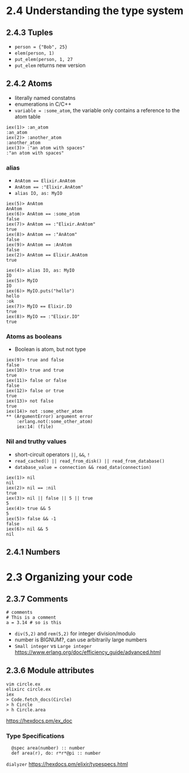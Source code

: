 # 2.4 Understanding the type system
## 2.4.3 Tuples
- `person = {"Bob", 25}`
- `elem(person, 1)`
- `put_elem(person, 1, 27`
- `put_elem` returns new version

## 2.4.2 Atoms
- literally named constatns
- enumerations in C/C++
- `variable = :some_atom`, the variable only contains a reference to the atom table
```
iex(1)> :an_atom
:an_atom
iex(2)> :another_atom
:another_atom
iex(3)> :"an atom with spaces"
:"an atom with spaces"
```

### alias
- `AnAtom == Elixir.AnAtom`
- `AnAtom == :"Elixir.AnAtom"`
- `alias IO, as: MyIO`
```
iex(5)> AnAtom
AnAtom
iex(6)> AnAtom == :some_atom
false
iex(7)> AnAtom == :"Elixir.AnAtom"
true
iex(8)> AnAtom == :"AnAtom"
false
iex(9)> AnAtom == :AnAtom
false
iex(2)> AnAtom == Elixir.AnAtom
true
```

```
iex(4)> alias IO, as: MyIO
IO
iex(5)> MyIO
IO
iex(6)> MyIO.puts("hello")
hello
:ok
iex(7)> MyIO == Elixir.IO
true
iex(8)> MyIO == :"Elixir.IO"
true
```

### Atoms as booleans
- Boolean is atom, but not type
```
iex(9)> true and false
false
iex(10)> true and true
true
iex(11)> false or false
false
iex(12)> false or true
true
iex(13)> not false
true
iex(14)> not :some_other_atom
** (ArgumentError) argument error
    :erlang.not(:some_other_atom)
    iex:14: (file)
```

### Nil and truthy values
- short-circuit operators `||`, `&&`, `!`
- `read_cached() || read_from_disk() || read_from_database()`
- `database_value = connection && read_data(connection)`
```
iex(1)> nil
nil
iex(2)> nil == :nil
true
iex(3)> nil || false || 5 || true
5
iex(4)> true && 5
5
iex(5)> false && -1
false
iex(6)> nil && 5
nil
```

## 2.4.1 Numbers

# 2.3 Organizing your code
## 2.3.7 Comments
```
# comments
# This is a comment
a = 3.14 # so is this
```

- `div(5,2)` and `rem(5,2)` for integer division/modulo
- number is BIGNUM?, can use arbitrarily large numbers
- `Small integer` vs `Large integer`
https://www.erlang.org/doc/efficiency_guide/advanced.html

## 2.3.6 Module attributes
```
vim circle.ex
elixirc circle.ex
iex
> Code.fetch_docs(Circle)
> h Circle
> h Circle.area
```
https://hexdocs.pm/ex_doc

### Type Specifications
```
  @spec area(number) :: number
  def area(r), do: r*r*@pi :: number
```

`dialyzer`
https://hexdocs.pm/elixir/typespecs.html
